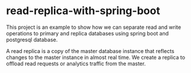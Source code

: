 # read-replica-with-spring-boot
This project is an example to show how we can separate read and write operations to primary and replica databases using spring boot and postgresql database.

A read replica is a copy of the master database instance that reflects changes to the master instance in almost real time. We create a replica to offload read requests or analytics traffic from the master.